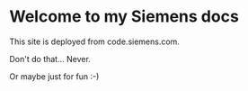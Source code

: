 # Welcome to my Siemens docs

This site is deployed from code.siemens.com.

Don't do that... Never.

Or maybe just for fun :-)
